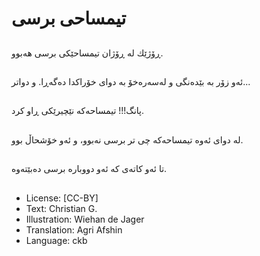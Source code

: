 # تیمساحی برسی

##
ڕۆژێك لە ڕۆژان تیمساحێكی برسی هەبوو.

##
ئەو زۆر بە بێدەنگی و لەسەرەخۆ بە دوای خۆراكدا دەگەڕا. و دواتر...

##
پانگ!!! تیمساحەكە نێچیرێكی ڕاو كرد.

##
لە دوای ئەوە تیمساحەكە چی تر برسی نەبوو، و ئەو خۆشحاڵ بوو.

##
تا ئەو كاتەی كە ئەو دووبارە برسی دەبێتەوە.

##
* License: [CC-BY]
* Text: Christian G.
* Illustration: Wiehan de Jager
* Translation: Agri Afshin
* Language: ckb
